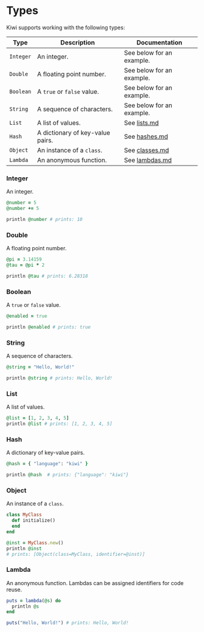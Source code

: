 # Types

Kiwi supports working with the following types: 

| Type | Description | Documentation |
| --- | --- | --- |
| `Integer` | An integer. | See below for an example. |
| `Double` | A floating point number. | See below for an example. |
| `Boolean` | A `true` or `false` value. | See below for an example. |
| `String` | A sequence of characters. | See below for an example. |
| `List` | A list of values. | See [lists.md](lists.md) |
| `Hash` | A dictionary of key-value pairs. | See [hashes.md](hashes.md) |
| `Object` | An instance of a `class`. | See [classes.md](classes.md) |
| `Lambda` | An anonymous function. | See [lambdas.md](lambdas.md) |

### Integer

An integer.

```ruby
@number = 5
@number += 5

println @number # prints: 10
```

### Double

A floating point number.

```ruby
@pi = 3.14159
@tau = @pi * 2

println @tau # prints: 6.28318
```

### Boolean

A `true` or `false` value.

```ruby
@enabled = true

println @enabled # prints: true
```

### String

A sequence of characters.

```ruby
@string = "Hello, World!"

println @string # prints: Hello, World!
```

### List

A list of values.

```ruby
@list = [1, 2, 3, 4, 5]
println @list # prints: [1, 2, 3, 4, 5]
```

### Hash

A dictionary of key-value pairs.

```ruby
@hash = { "language": "kiwi" }

println @hash  # prints: {"language": "kiwi"}
```

### Object

An instance of a `class`.

```ruby
class MyClass
  def initialize()
  end
end

@inst = MyClass.new()
println @inst
# prints: [Object(class=MyClass, identifier=@inst)]
```

### Lambda

An anonymous function. Lambdas can be assigned identifiers for code reuse.

```ruby
puts = lambda(@s) do
  println @s
end

puts("Hello, World!") # prints: Hello, World!
```

